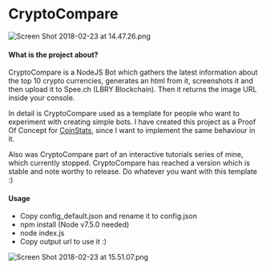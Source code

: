 # CryptoCompare

![Screen Shot 2018-02-23 at 14.47.26.png](https://res.cloudinary.com/hpiynhbhq/image/upload/v1519393740/rlmpwysqrjskpyfoqhoz.png)

#### What is the project about?
CryptoCompare is a NodeJS Bot which gathers the latest information about the top 10 crypto currencies, generates an html from it, screenshots it and then upload it to Spee.ch (LBRY Blockchain). Then it returns the image URL inside your console.

In detail is CryptoCompare used as a template for people who want to experiment with creating simple bots. I have created this project as a Proof Of Concept for [CoinStats](https://steemit.com/utopian-io/@moonrise/coinstats-a-nodejs-cryptocurrency-statistic-bot-automatic-posting-to-steemblockchain), since I want to implement the same behaviour in it.

Also was CryptoCompare part of an interactive tutorials series of mine, which currently stopped. CryptoCompare has reached a version which is stable and note worthy to release. Do whatever you want with this template :)

#### Usage
- Copy config_default.json and rename it to config.json
- npm install (Node v7.5.0 needed)
- node index.js
- Copy output url to use it :)

![Screen Shot 2018-02-23 at 15.51.07.png](https://res.cloudinary.com/hpiynhbhq/image/upload/v1519397670/onzzpysmugbrtrthn5ug.png)
